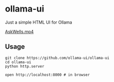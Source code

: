 # ollama-ui

Just a simple HTML UI for Ollama

[AskWells.mp4](wfargo%2FAskWells.mp4)

## Usage

```
git clone https://github.com/ollama-ui/ollama-ui
cd ollama-ui
python http.server

open http://localhost:8000 # in browser
```


